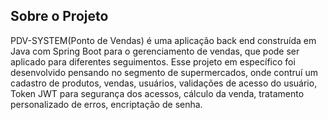 ## Sobre o Projeto

PDV-SYSTEM(Ponto de Vendas) é uma aplicação back end construída em Java com Spring Boot para o gerenciamento de vendas, que pode ser aplicado para diferentes seguimentos. Esse projeto em específico foi desenvolvido pensando no segmento de supermercados,
onde contruí um cadastro de produtos, vendas, usuários, validações de acesso do usuário, Token JWT para segurança dos acessos, cálculo da venda, tratamento personalizado de erros, encriptação de senha.